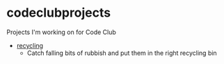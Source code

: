# codeclubprojects
Projects I'm working on for Code Club

- [recycling](https://github.com/dalelane/codeclubprojects/tree/master/recycling)
  - Catch falling bits of rubbish and put them in the right recycling bin
